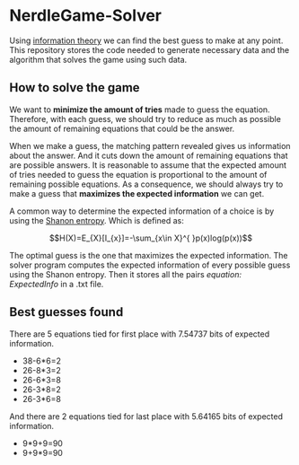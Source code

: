 # NerdleGame-Solver
Using [information theory](https://en.wikipedia.org/wiki/Information_theory) we can find the best guess to make at any point. This repository stores the code needed to generate necessary data and the algorithm that solves the game using such data.

## How to solve the game
We want to **minimize the amount of tries** made to guess the equation. Therefore, with each guess, we should try to reduce as much as possible the amount of remaining equations that could be the answer.

When we make a guess, the matching pattern revealed gives us information about the answer. And it cuts down the amount of remaining equations that are possible answers. It is reasonable to assume that the expected amount of tries needed to guess the equation is proportional to the amount of remaining possible equations. As a consequence, we should always try to make a guess that **maximizes the expected information** we can get.

A common way to determine the expected information of a choice is by using the [Shanon entropy](https://en.wikipedia.org/wiki/Entropy_(information_theory)). Which is defined as:

$$H(X)=E_{X}[I_{x}]=-\sum_{x\in X}^{ }p(x)log(p(x))$$

The optimal guess is the one that maximizes the expected information. The solver program computes the expected information of every possible guess using the Shanon entropy. Then it stores all the pairs *equation: ExpectedInfo* in a .txt file.

## Best guesses found
There are 5 equations tied for first place with 7.54737 bits of expected information.
- 38-6*6=2
- 26-8*3=2
- 26-6*3=8
- 26-3*8=2
- 26-3*6=8

And there are 2 equations tied for last place with 5.64165 bits of expected information.
- 9*9+9=90
- 9+9*9=90

